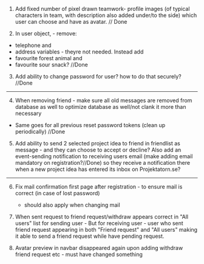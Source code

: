 1. Add fixed number of pixel drawn teamwork- profile images (of typical characters in team, with description also added under/to the side) which user can choose and have as avatar.   // Done


2. In user object, - remove: 
- telephone and 
- address variables - theyre not needed. 
Instead add 
- favourite forest animal and 
- favourite sour snack?          //Done


3. Add ability to change password for user? how to do that securely?  //Done

------------------------------------------------------------------------------------

4. When removing friend - make sure all old messages are removed from database as well to optimize database as well/not clank it more than necessary
 - Same goes for all previous reset password tokens (clean up periodically)  //Done






5. Add ability to send 2 selected project idea to friend in friendlist as message - and they can choose to accept or decline? Also add an event-sending notification to receiving users email (make adding email mandatory on registration?//Done) so they receive a notification there when a new project idea has entered its inbox on Projektatorn.se?

--------------------------------------------------


6. Fix mail confirmation first page after registration - to ensure mail is correct (in case of lost password)
    - should also apply when changing mail

7. When sent request to friend request/withdraw appears correct in "All users" list for sending user -
   But for receiving user - user who sent friend request appearing in both "Friend request" and "All users" making it able to send a friend request while have pending request.

8. Avatar preview in navbar disappeared again upon adding withdraw friend request etc - must have changed something